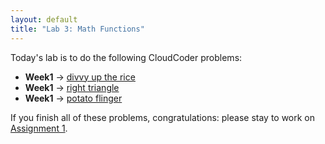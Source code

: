 ```yaml
---
layout: default
title: "Lab 3: Math Functions"
---
```


Today's lab is to do the following CloudCoder problems:

-   <b>Week1</b> &rarr; <a href="https://cs.ycp.edu/cloudcoder/#exercise?c=9,p=272">divvy up the rice</a>
-   <b>Week1</b> &rarr; <a href="https://cs.ycp.edu/cloudcoder/#exercise?c=9,p=302">right triangle</a>
-   <b>Week1</b> &rarr; <a href="https://cs.ycp.edu/cloudcoder/#exercise?c=9,p=303">potato flinger</a>

If you finish all of these problems, congratulations: please stay to work on [Assignment 1](../assign/assign01.html).
